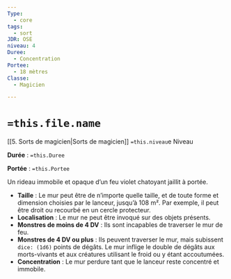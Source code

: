 ```yaml
---
Type:
  - core
tags:
  - sort
JDR: OSE
niveau: 4
Duree:
  - Concentration
Portee:
  - 18 mètres
Classe:
  - Magicien

---
```

# `=this.file.name`  

[[5. Sorts de magicien|Sorts de magicien]] `=this.niveau`e Niveau

**Durée** : `=this.Duree` 

**Portée** : `=this.Portee`

Un rideau immobile et opaque d’un feu violet chatoyant jaillit à portée.

- **Taille** : Le mur peut être de n’importe quelle taille, et de toute forme et dimension choisies par le lanceur, jusqu’à 108 m². Par exemple, il peut être droit ou recourbé en un cercle protecteur.
- **Localisation** : Le mur ne peut être invoqué sur des objets présents.
- **Monstres de moins de 4 DV** : Ils sont incapables de traverser le mur de feu.
- **Monstres de 4 DV ou plus** : Ils peuvent traverser le mur, mais subissent `dice: (1d6)` points de dégâts. Le mur inflige le double de dégâts aux morts-vivants et aux créatures utilisant le froid ou y étant accoutumées.
- **Concentration** : Le mur perdure tant que le lanceur reste concentré et immobile.
